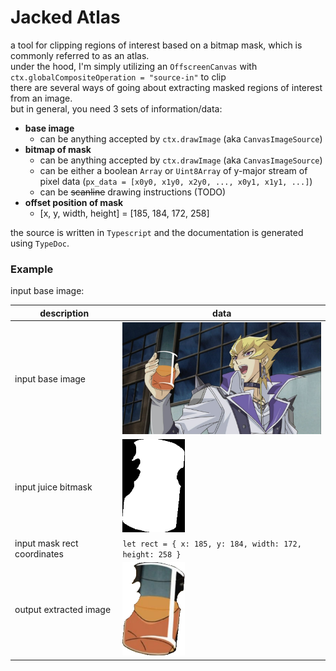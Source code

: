 # Jacked Atlas
a tool for clipping regions of interest based on a bitmap mask, which is commonly referred to as an atlas. <br>
under the hood, I'm simply utilizing an `OffscreenCanvas` with `ctx.globalCompositeOperation = "source-in"` to clip <br>
there are several ways of going about extracting masked regions of interest from an image. <br>
but in general, you need 3 sets of information/data:
- **base image**
  - can be anything accepted by `ctx.drawImage` (aka `CanvasImageSource`)
- **bitmap of mask**
  - can be anything accepted by `ctx.drawImage` (aka `CanvasImageSource`)
  - can be either a boolean `Array` or `Uint8Array` of y-major stream of pixel data (`px_data = [x0y0, x1y0, x2y0, ..., x0y1, x1y1, ...]`)
  - can be ~~scanline~~ drawing instructions (TODO)
- **offset position of mask**
  - [x, y, width, height] = [185, 184, 172, 258]


the source is written in `Typescript` and the documentation is generated using `TypeDoc`. <br>

### Example
input base image:


| description | data |
| ----------- | ----------- |
| input base image | <img src="../examples/1/base_image.jpg" alt="jack atlas holding juice" width="400"> |
| input juice bitmask | <img src="../examples/1/bitmasks/juice.png" alt="juice bitmask" width="100"> |
| input mask rect coordinates | `let rect = { x: 185, y: 184, width: 172, height: 258 }` |
| output extracted image | <img src="../examples/1/extracts/juice.png" alt="extracted juice" width="100"> |

